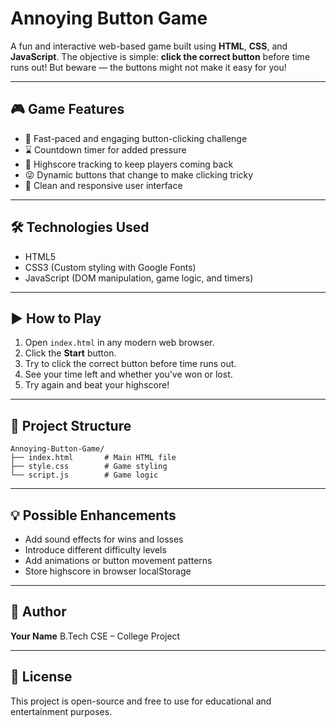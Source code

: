 # Annoying Button Game

A fun and interactive web-based game built using **HTML**, **CSS**, and **JavaScript**. The objective is simple: **click the correct button** before time runs out! But beware — the buttons might not make it easy for you!

---

## 🎮 Game Features

* 🚀 Fast-paced and engaging button-clicking challenge
* ⌛ Countdown timer for added pressure
* 🌟 Highscore tracking to keep players coming back
* 😜 Dynamic buttons that change to make clicking tricky
* 🎨 Clean and responsive user interface

---

## 🛠️ Technologies Used

* HTML5
* CSS3 (Custom styling with Google Fonts)
* JavaScript (DOM manipulation, game logic, and timers)

---

## ▶️ How to Play

1. Open `index.html` in any modern web browser.
2. Click the **Start** button.
3. Try to click the correct button before time runs out.
4. See your time left and whether you've won or lost.
5. Try again and beat your highscore!

---

## 📁 Project Structure

```
Annoying-Button-Game/
├── index.html       # Main HTML file
├── style.css        # Game styling
└── script.js        # Game logic
```

---

## 💡 Possible Enhancements

* Add sound effects for wins and losses
* Introduce different difficulty levels
* Add animations or button movement patterns
* Store highscore in browser localStorage

---

## 👤 Author

**Your Name**
B.Tech CSE – College Project

---

## 📄 License

This project is open-source and free to use for educational and entertainment purposes.

